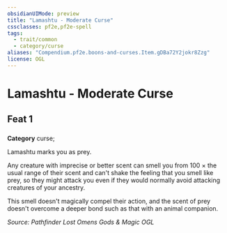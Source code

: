 ```yaml
---
obsidianUIMode: preview
title: "Lamashtu - Moderate Curse"
cssclasses: pf2e,pf2e-spell
tags:
  - trait/common
  - category/curse
aliases: "Compendium.pf2e.boons-and-curses.Item.gDBa72Y2jokr8Zzg"
license: OGL
---
```

# Lamashtu - Moderate Curse
## Feat 1
### 

**Category** curse; 




Lamashtu marks you as prey.

Any creature with imprecise or better scent can smell you from 100 × the usual range of their scent and can't shake the feeling that you smell like prey, so they might attack you even if they would normally avoid attacking creatures of your ancestry.

This smell doesn't magically compel their action, and the scent of prey doesn't overcome a deeper bond such as that with an animal companion.

*Source: Pathfinder Lost Omens Gods & Magic*
*OGL*